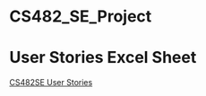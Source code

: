 # CS482_SE_Project


# User Stories Excel Sheet
[CS482SE User Stories](https://studentsloyola-my.sharepoint.com/:x:/r/personal/jmdargakis_loyola_edu/Documents/CS482SE%20User%20Stories.xlsx?d=w2b868646c76d49139c01c96d0b908936&csf=1&web=1&e=TEP3JV)
